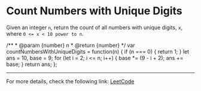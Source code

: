 <h1>Count Numbers with Unique Digits</h1>

<p>Given an integer <code>n</code>, return the count of all numbers with unique digits, <code>x</code>, where <code>0 <= x < 10 power to n</code>.</p>
/**
 * @param {number} n
 * @return {number}
 */
var countNumbersWithUniqueDigits = function(n) {
    if (n === 0) {
        return 1;
    }
    let ans = 10, base = 9;
    for (let i = 2; i <= n; i++) {
        base *= (9 - i + 2);
        ans += base;
    }
    return ans;
};


<hr>
<p>For more details, check the following link: <a href="https://leetcode.com/problems/count-numbers-with-unique-digits/">LeetCode</a></p>




